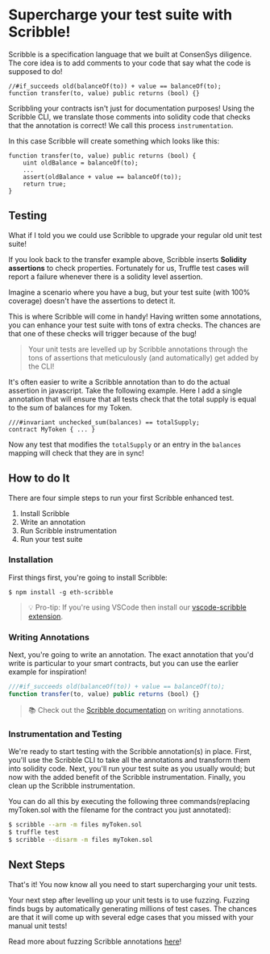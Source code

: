 # Supercharge your test suite with Scribble!

Scribble is a specification language that we built at ConsenSys diligence. The core idea is to add comments to your code that say what the code is supposed to do!

```solidity
//#if_succeeds old(balanceOf(to)) + value == balanceOf(to);
function transfer(to, value) public returns (bool) {}
```

Scribbling your contracts isn't just for documentation purposes! Using the Scribble CLI, we translate those comments into solidity code that checks that the annotation is correct! We call this process `instrumentation`.

In this case Scribble will create something which looks like this:
```solidity
function transfer(to, value) public returns (bool) {
    uint oldBalance = balanceOf(to);
    ...
    assert(oldBalance + value == balanceOf(to));
    return true;
}
```

## Testing
What if I told you we could use Scribble to upgrade your regular old unit test suite!

If you look back to the transfer example above, Scribble inserts **Solidity assertions** to check properties. Fortunately for us, Truffle test cases will report a failure whenever there is a solidity level assertion. 

Imagine a scenario where you have a bug, but your test suite (with 100% coverage) doesn't have the assertions to detect it. 

This is where Scribble will come in handy! Having written some annotations, you can enhance your test suite with tons of extra checks. The chances are that one of these checks will trigger because of the bug!

> Your unit tests are levelled up by Scribble annotations through the tons of assertions that meticulously (and automatically) get added by the CLI!

It's often easier to write a Scribble annotation than to do the actual assertion in javascript. Take the following example. Here I add a single annotation that will ensure that all tests check that the total supply is equal to the sum of balances for my Token.

```solidity
///#invariant unchecked_sum(balances) == totalSupply;
contract MyToken { ... }
```

Now any test that modifies the `totalSupply` or an entry in the `balances` mapping will check that they are in sync!

## How to do It
There are four simple steps to run your first Scribble enhanced test.

1.  Install Scribble
2.  Write an annotation
3.  Run Scribble instrumentation
4.  Run your test suite


### Installation
First things first, you're going to install Scribble:

```
$ npm install -g eth-scribble
```
> 💡 Pro-tip: If you're using VSCode then install our [vscode-scribble extension](https://marketplace.visualstudio.com/items?itemName=diligence.vscode-scribble).

### Writing Annotations
Next, you're going to write an annotation. The exact annotation that you'd write is particular to your smart contracts, but you can use the earlier example for inspiration!

```javascript
///#if_succeeds old(balanceOf(to)) + value == balanceOf(to);
function transfer(to, value) public returns (bool) {}
```

> 📚 Check out the [Scribble documentation](https://docs.scribble.codes/language/introduction?utm_source=truffle&utm_campaign=tutorial) on writing annotations.

### Instrumentation and Testing
We're ready to start testing with the Scribble annotation(s) in place. 
First, you'll use the Scribble CLI to take all the annotations and transform them into solidity code.
Next, you'll run your test suite as you usually would; but now with the added benefit of the Scribble instrumentation.
Finally, you clean up the Scribble instrumentation. 

You can do all this by executing the following three commands(replacing myToken.sol with the filename for the contract you just annotated):

```bash
$ scribble --arm -m files myToken.sol
$ truffle test
$ scribble --disarm -m files myToken.sol
```

## Next Steps
That's it! You now know all you need to start supercharging your unit tests.

Your next step after levelling up your unit tests is to use fuzzing. Fuzzing finds bugs by automatically generating millions of test cases. The chances are that it will come up with several edge cases that you missed with your manual unit tests!

Read more about fuzzing Scribble annotations [here](https://consensys.net/diligence/fuzzing?utm_source=truffle&utm_campaign=tutorial)!
